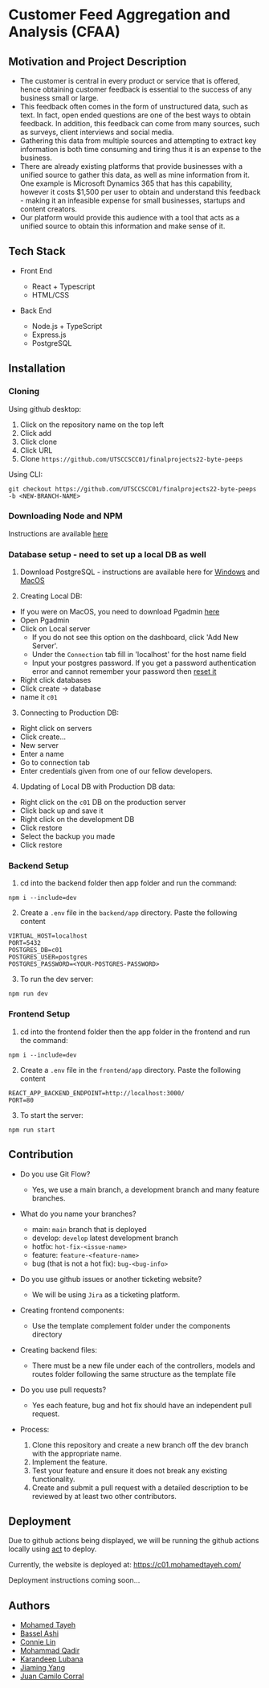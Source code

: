 # Customer Feed Aggregation and Analysis (CFAA)

## Motivation and Project Description

- The customer is central in every product or service that is offered, hence obtaining customer feedback is essential to the success of any business small or large.
- This feedback often comes in the form of unstructured data, such as text. In fact, open ended questions are one of the best ways to obtain feedback. In addition, this feedback can come from many sources, such as surveys, client interviews and social media.
- Gathering this data from multiple sources and attempting to extract key information is both time consuming and tiring thus it is an expense to the business.
- There are already existing platforms that provide businesses with a unified source to gather this data, as well as mine information from it. One example is Microsoft Dynamics 365 that has this capability, however it costs $1,500 per user to obtain and understand this feedback - making it an infeasible expense for small businesses, startups and content creators.
- Our platform would provide this audience with a tool that acts as a unified source to obtain this information and make sense of it.

## Tech Stack

- Front End

  - React + Typescript
  - HTML/CSS

- Back End

  - Node.js + TypeScript
  - Express.js
  - PostgreSQL

## Installation

### Cloning

Using github desktop:

1. Click on the repository name on the top left
2. Click add
3. Click clone
4. Click URL
5. Clone `https://github.com/UTSCCSCC01/finalprojects22-byte-peeps`

Using CLI:

`git checkout https://github.com/UTSCCSCC01/finalprojects22-byte-peeps -b <NEW-BRANCH-NAME>`

### Downloading Node and NPM

Instructions are available [here](https://docs.npmjs.com/downloading-and-installing-node-js-and-npm)

### Database setup - need to set up a local DB as well

1. Download PostgreSQL - instructions are available here for [Windows](https://www.youtube.com/watch?v=RAFZleZYxsc) and [MacOS](https://www.youtube.com/watch?v=wTqosS71Dc4)

2. Creating Local DB:

- If you were on MacOS, you need to download Pgadmin [here](https://www.pgadmin.org/download/pgadmin-4-macos/)
- Open Pgadmin
- Click on Local server
  - If you do not see this option on the dashboard, click 'Add New Server'. 
  - Under the ``Connection`` tab fill in 'localhost' for the host name field
  - Input your postgres password. If you get a password authentication error and cannot remember your password then [reset it](https://stackoverflow.com/a/67902158)
- Right click databases
- Click create -> database
- name it `c01`

3. Connecting to Production DB:

- Right click on servers
- Click create...
- New server
- Enter a name
- Go to connection tab
- Enter credentials given from one of our fellow developers.

4. Updating of Local DB with Production DB data:

- Right click on the `c01` DB on the production server
- Click back up and save it
- Right click on the development DB
- Click restore
- Select the backup you made
- Click restore

### Backend Setup

1. cd into the backend folder then app folder and run the command:

```
npm i --include=dev
```

2. Create a `.env` file in the `backend/app` directory. Paste the following content

```
VIRTUAL_HOST=localhost
PORT=5432
POSTGRES_DB=c01
POSTGRES_USER=postgres
POSTGRES_PASSWORD=<YOUR-POSTGRES-PASSWORD>
```

3. To run the dev server:

```
npm run dev
```

### Frontend Setup

1. cd into the frontend folder then the app folder in the frontend and run the command:

```
npm i --include=dev
```

2. Create a `.env` file in the `frontend/app` directory. Paste the following content

```
REACT_APP_BACKEND_ENDPOINT=http://localhost:3000/
PORT=80
```

3. To start the server:

```
npm run start
```

## Contribution

- Do you use Git Flow?

  - Yes, we use a main branch, a development branch and many feature branches.

- What do you name your branches?

  - main: `main` branch that is deployed
  - develop: `develop` latest development branch
  - hotfix: `hot-fix-<issue-name>`
  - feature: `feature-<feature-name>`
  - bug (that is not a hot fix): `bug-<bug-info>`

- Do you use github issues or another ticketing website?

  - We will be using `Jira` as a ticketing platform.

- Creating frontend components:

  - Use the template complement folder under the components directory

- Creating backend files:

  - There must be a new file under each of the controllers, models and routes folder following the same structure as the template file

- Do you use pull requests?

  - Yes each feature, bug and hot fix should have an independent pull request.

- Process:
  1. Clone this repository and create a new branch off the dev branch with the appropriate name.
  2. Implement the feature.
  3. Test your feature and ensure it does not break any existing functionality.
  4. Create and submit a pull request with a detailed description to be reviewed by at least two other contributors.

## Deployment

Due to github actions being displayed, we will be running the github actions locally using [act](https://github.com/nektos/act) to deploy.

Currently, the website is deployed at: https://c01.mohamedtayeh.com/

Deployment instructions coming soon...

## Authors

- [Mohamed Tayeh](https://github.com/mohamed-tayeh)
- [Bassel Ashi](https://github.com/BasselAshi)
- [Connie Lin](https://github.com/connieJ-lin)
- [Mohammad Qadir](https://github.com/DomiVesalius)
- [Karandeep Lubana](https://github.com/KarandeepLubana)
- [Jiaming Yang](https://github.com/Jiaming-Yang-20)
- [Juan Camilo Corral](https://github.com/Wikisaqui)
